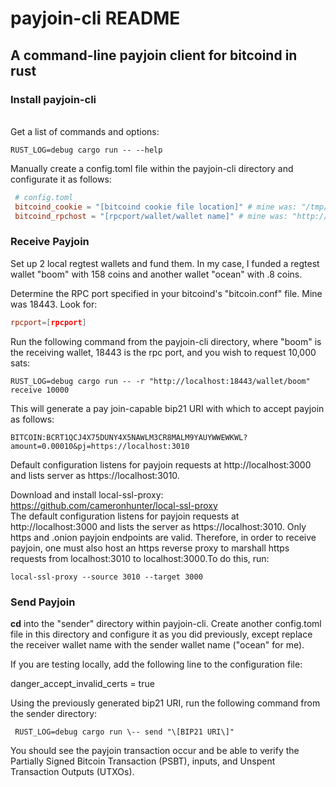 # **payjoin-cli README**

 ## A command-line payjoin client for bitcoind in rust

### **Install payjoin-cli**
 \
 Get a list of commands and options:
 ```console
 RUST_LOG=debug cargo run -- --help
 ```
 Manually create a config.toml file within the payjoin-cli directory
 and configurate it as follows:
```toml
 # config.toml
 bitcoind_cookie = "[bitcoind cookie file location]" # mine was: "/tmp/regtest1/bitcoind/regtest/.cookie" 
 bitcoind_rpchost = "[rpcport/wallet/wallet name]" # mine was: "http://localhost:18443/wallet/boom"
 ```

### **Receive Payjoin**
 Set up 2 local regtest wallets and fund them. In my case, I funded a
 regtest wallet "boom" with 158 coins and another wallet "ocean" with
 .8 coins.

 Determine the RPC port specified in your bitcoind's "bitcoin.conf"
 file. Mine was 18443. Look for:
 ```toml
 rpcport=[rpcport]
 ```
 Run the following command from the payjoin-cli directory, where "boom"
 is the receiving wallet, 18443 is the rpc port, and you wish to
 request 10,000 sats:
 ```console
 RUST_LOG=debug cargo run -- -r "http://localhost:18443/wallet/boom" receive 10000
 ```
 This will generate a pay join-capable bip21 URI with which to accept
 payjoin as follows:
 ```console
 BITCOIN:BCRT1QCJ4X75DUNY4X5NAWLM3CR8MALM9YAUYWWEWKWL?amount=0.00010&pj=https://localhost:3010
 ```

 Default configuration listens for payjoin requests at
 http://localhost:3000 and lists server as https://localhost:3010.

 Download and install local-ssl-proxy:\
 https://github.com/cameronhunter/local-ssl-proxy \
 The default configuration listens for payjoin requests at http://localhost:3000 and lists the server as 
 https://localhost:3010. Only https and .onion payjoin endpoints are valid. Therefore, in order to receive
  payjoin, one must also host an https reverse proxy to marshall https requests from localhost:3010 to
   localhost:3000.To do this, run:
```console
local-ssl-proxy --source 3010 --target 3000
```
###  **Send Payjoin**

 **cd** into the "sender" directory within payjoin-cli. Create another
 config.toml file in this directory and configure it as you did
 previously, except replace the receiver wallet name with the sender
 wallet name ("ocean" for me).

 If you are testing locally, add the following line to the
 configuration file:

 danger_accept_invalid_certs = true

 Using the previously generated bip21 URI, run the following command
 from the sender directory:
```console
 RUST_LOG=debug cargo run \-- send "\[BIP21 URI\]"
```
 You should see the payjoin transaction occur and be able to verify the
 Partially Signed Bitcoin Transaction (PSBT), inputs, and Unspent
 Transaction Outputs (UTXOs).
